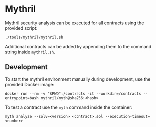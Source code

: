 # Mythril

Mythril security analysis can be executed for all contracts using the provided script:

	./tools/mythril/mythril.sh

Additional contracts can be added by appending them to the command string inside `mythril.sh`.

## Development

To start the mythril environment manually during development, use the provided Docker image:

	docker run --rm -v "$PWD":/contracts -it --workdir=/contracts --entrypoint=bash mythril/myth@sha256:<hash>

To test a contract use the `myth` command inside the container:

	myth analyze --solv=<version> <contract>.sol --execution-timeout=<number>

